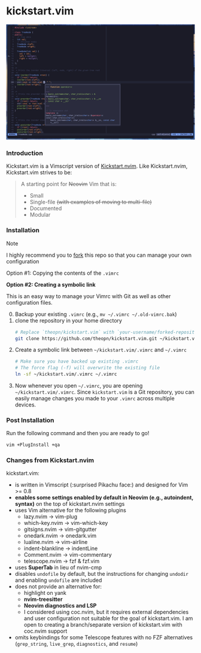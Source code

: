 # kickstart.vim

![kickstart-vim-screenshot](./kickstart-vim-screenshot.jpg)

### Introduction

Kickstart.vim is a Vimscript version of [Kickstart.nvim](https://github.com/nvim-lua/kickstart.nvim).
Like Kickstart.nvim, Kickstart.vim strives to be:

> A starting point for ~~Neovim~~ Vim that is:
>
> * Small
> * Single-file ~~(with examples of moving to multi-file)~~
> * Documented
> * Modular

### Installation

> [!NOTE]
> I highly recommend you to [fork](https://docs.github.com/en/get-started/quickstart/fork-a-repo) this repo so that you can manage your own configuration

Option #1: Copying the contents of the `.vimrc`

**Option #2: Creating a symbolic link**

This is an easy way to manage your Vimrc with Git as well as other configuration files.

0. Backup your existing `.vimrc` (e.g., `mv ~/.vimrc ~/.old-vimrc.bak`)
1. clone the repository in your home directory
    ```bash
    # Replace `theopn/kickstart.vim` with `your-username/forked-repository-name` if you made a fork
    git clone https://github.com/theopn/kickstart.vim.git ~/kickstart.vim
    ```
2. Create a symbolic link between `~/kickstart.vim/.vimrc` and `~/.vimrc`
    ```bash
    # Make sure you have backed up existing .vimrc
    # The force flag (-f) will overwrite the existing file
    ln -sf ~/kickstart.vim/.vimrc ~/.vimrc
    ```
3. Now whenever you open `~/.vimrc`, you are opening `~/kickstart.vim/.vimrc`.
    Since `kickstart.vim` is a Git repository, you can easily manage changes you made to your `.vimrc` across multiple devices.

### Post Installation

Run the following command and then you are ready to go!

```bash
vim +PlugInstall +qa
```

### Changes from Kickstart.nvim

kickstart.vim:

- is written in Vimscript (:surprised Pikachu face:) and designed for Vim >= 0.8
- **enables some settings enabled by default in Neovim (e.g., autoindent, syntax)** on the top of kickstart.nvim settings
- uses Vim alternative for the following plugins
    - lazy.nvim -> vim-plug
    - which-key.nvim -> vim-which-key
    - gitsigns.nvim -> vim-gitgutter
    - onedark.nvim -> onedark.vim
    - lualine.nvim -> vim-airline
    - indent-blankline -> indentLine
    - Comment.nvim -> vim-commentary
    - telescope.nvim -> fzf & fzf.vim
- uses **SuperTab** in lieu of nvim-cmp
- disables `undofile` by default, but the instructions for changing `undodir` and enabling `undofile` are included
- does not provide an alternative for:
    - highlight on yank
    - **nvim-treesitter**
    - **Neovim diagnostics and LSP**
    - I considered using coc.nvim, but it requires external dependencies and user configuration not suitable for the goal of kickstart.vim.
        I am open to creating a branch/separate version of kickstart.vim with coc.nvim support
- omits keybindings for some Telescope features with no FZF alternatives (`grep_string`, `live_grep`, `diagnostics`, and `resume`)

